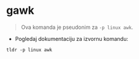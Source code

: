 # gawk

> Ova komanda je pseudonim za `-p linux awk`.

- Pogledaj dokumentaciju za izvornu komandu:

`tldr -p linux awk`
